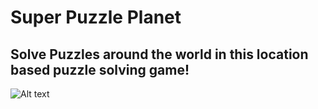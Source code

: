 # Super Puzzle Planet
## Solve Puzzles around the world in this location based puzzle solving game!

![Alt text](https://i.ibb.co/zbNjBLt/openView.png "Home Screen")
